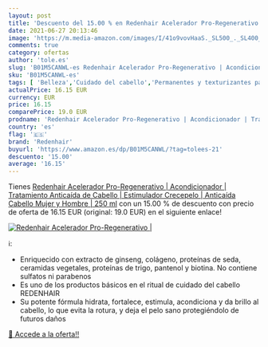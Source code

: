 ```yaml
---
layout: post
title: 'Descuento del 15.00 % en Redenhair Acelerador Pro-Regenerativo | '
date: 2021-06-27 20:13:46
image: 'https://m.media-amazon.com/images/I/41o9vovHaaS._SL500_._SL400_.jpg'
comments: true
category: ofertas
author: 'tole.es'
slug: 'B01M5CANWL-es Redenhair Acelerador Pro-Regenerativo | Acondicionador |...'
sku: 'B01M5CANWL-es'
tags: [ 'Belleza','Cuidado del cabello','Permanentes y texturizantes para el cabello','Productos para el cuidado del cabello','acondicionador','redenhair', ]
actualPrice: 16.15 EUR
currency: EUR
price: 16.15
comparePrice: 19.0 EUR
prodname: 'Redenhair Acelerador Pro-Regenerativo | Acondicionador | Tratamiento Anticaída de Cabello | Estimulador Crecepelo | Anticaída Cabello Mujer y Hombre | 250 ml'
country: 'es'
flag: '🇪🇸'
brand: 'Redenhair'
buyurl: 'https://www.amazon.es/dp/B01M5CANWL/?tag=tolees-21'
descuento: '15.00'
average: '16.15'
---
```


Tienes [Redenhair Acelerador Pro-Regenerativo | Acondicionador | Tratamiento Anticaída de Cabello | Estimulador Crecepelo | Anticaída Cabello Mujer y Hombre | 250 ml](https://www.amazon.es/dp/B01M5CANWL/?tag=tolees-21) con un 15.00 % de descuento con precio de oferta de 16.15 EUR (original: 19.0 EUR) en el siguiente enlace!

[![Redenhair Acelerador Pro-Regenerativo | ](https://m.media-amazon.com/images/I/41o9vovHaaS._SL500_._SL400_.jpg)](https://www.amazon.es/dp/B01M5CANWL/?tag=tolees-21)

ℹ️:

- Enriquecido con extracto de ginseng, colágeno, proteínas de seda, ceramidas vegetales, proteínas de trigo, pantenol y biotina. No contiene sulfatos ni parabenos
- Es uno de los productos básicos en el ritual de cuidado del cabello REDENHAIR
- Su potente fórmula hidrata, fortalece, estimula, acondiciona y da brillo al cabello, lo que evita la rotura, y deja el pelo sano protegiéndolo de futuros daños

[🛒 Accede a la oferta!!](https://www.amazon.es/dp/B01M5CANWL/?tag=tolees-21)
